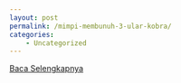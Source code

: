 ```yaml
---
layout: post
permalink: /mimpi-membunuh-3-ular-kobra/
categories:
    - Uncategorized
---
```


[Baca Selengkapnya](/08)